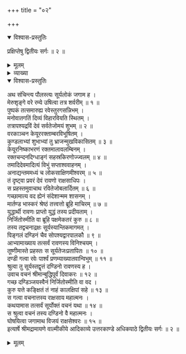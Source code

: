 +++
title = "०२"

+++

<details open><summary>विश्वास-प्रस्तुतिः</summary>

प्रक्षिप्तेषु द्वितीयः सर्गः ॥ २ ॥
</details>

<details><summary>मूलम्</summary>

प्रक्षिप्तेषु द्वितीयः सर्गः ॥ २ ॥
</details>

<details><summary>व्याख्या</summary>

सूर्यजिगीषया तन्मण्डलंगतेनरावणेनतंप्रति युद्ध करणपराजितत्ववचनान्यतरपक्षाङ्गी -करण निवेदनाय प्रहस्तप्रेषणम् ॥ १॥ सूर्यद्वारपालकेनदण्डिनाम्ना तस्मिन्प्रहस्तवचननिवेदने सूर्येणदण्डिनंप्रति स्वस्यकालक्षेपासहिष्णुत्वोक्त्या तंप्रत्येवान्यतरपक्षाङ्गीकरणाधिकारदाने तेनचरावणंप्रतितन्निवेदने रावणेन जयघोषणपूर्वकं ततोनिर्गमनम् ॥ २ ॥
</details>

<details open><summary>विश्वास-प्रस्तुतिः</summary>

अथ संचिन्त्य पौलस्त्यः सूर्यलोकं जगाम ह ।  
मेरुशृङ्गे वरे रम्ये उषित्वा तत्र शर्वरीम् ॥ १ ॥  
पुष्पकं तत्समारुह्य रवेस्तुरगसन्निभम् ।  
मनोवातगतिं दिव्यं विहारवियति स्थितम् ।  
तत्रापश्यद्रविं देवं सर्वतेजोमयं शुभम् ॥ २ ॥  
वरकाञ्चन केयूररक्ताम्बरविभूषितम् ।  
कुण्डलाभ्यां शुभाभ्यां तु भ्राजन्मुखविकासितम् ॥ ३ ॥  
केयूरनिष्काभरणं रक्तमालावलम्बिनम् ।  
रक्तचन्दनदिग्धाङ्गं सहस्रकिरणोज्ज्वलम् ॥ ४ ॥  
तमादिदेवमादित्यं विभुं सप्ताश्ववाहनम् ।  
अनाद्यन्तममध्यं च लोकसाक्षिणमीश्वरम् ॥ ५ ॥  
तं दृष्ट्वा प्रवरं देवं रावणो राक्षसाधिपः ।  
स प्रहस्तमुवाचाथ रवितेजोबलार्दितम् ॥ ६ ॥  
गच्छामात्य वद ह्येनं संदेशान्मम शासनम् ।  
मार्तण्ड भास्करं श्रेष्ठं तत्त्वत्तो ब्रूहि माचिरम् ॥ ७ ॥  
युद्धार्थी रावणः प्राप्तो युद्धं तस्य प्रदीयताम् ।  
निर्जितोस्मीति वा ब्रूहि पक्षमेकतरं कुरु ॥ ८ ॥  
तस्य तद्वचनाद्रक्षः सूर्यस्यान्तिकमागमत् ।  
पिङ्गलं दण्डिनं चैव सोपश्यद्वारपालकौ ॥ ९ ॥  
आभ्यामाख्याय तत्सर्वं रावणस्य विनिश्चयम् ।  
तूष्णीमास्ते प्रहस्तः स सूर्यतेजःप्रतापितः ॥ १० ॥  
दण्डी गत्वा रवेः पार्श्वं प्रणम्याख्यातवान्विभुम् ॥ ११ ॥  
श्रुत्वा तु सूर्यस्तद्वृत्तं दण्डिनो रावणस्य ह ।  
उवाच वचनं श्रीमान्बुद्धिपूर्वं दिवाकरः ॥ १२ ॥  
गच्छ दण्डिञ्जयस्वैनं निर्जितोस्मीति वा वद ।  
कुरु यत्ते कङ्क्षितं तं नाहं कालक्षिपां सहे ॥ १३ ॥  
स गत्वा वचनात्तस्य राक्षसाय महात्मनः ।  
कथयामास तत्सर्वं सूर्योक्तं वचनं यथा ॥ १४ ॥  
स श्रुत्वा वचनं तस्य दण्डिनो वै महात्मनः ।  
घोषयित्वा जगामाथ विजयं राक्षसेश्वरः ॥ १५ ॥  
इत्यार्षे श्रीमद्रामायणे वाल्मीकीये आदिकाव्ये उत्तरकाण्डे अधिकपाठे द्वितीयः सर्गः ॥ २ ॥
</details>

<details><summary>मूलम्</summary>

अथ संचिन्त्य पौलस्त्यः सूर्यलोकं जगाम ह ।  
मेरुशृङ्गे वरे रम्ये उषित्वा तत्र शर्वरीम् ॥ १ ॥  
पुष्पकं तत्समारुह्य रवेस्तुरगसन्निभम् ।  
मनोवातगतिं दिव्यं विहारवियति स्थितम् ।  
तत्रापश्यद्रविं देवं सर्वतेजोमयं शुभम् ॥ २ ॥  
वरकाञ्चन केयूररक्ताम्बरविभूषितम् ।  
कुण्डलाभ्यां शुभाभ्यां तु भ्राजन्मुखविकासितम् ॥ ३ ॥  
केयूरनिष्काभरणं रक्तमालावलम्बिनम् ।  
रक्तचन्दनदिग्धाङ्गं सहस्रकिरणोज्ज्वलम् ॥ ४ ॥  
तमादिदेवमादित्यं विभुं सप्ताश्ववाहनम् ।  
अनाद्यन्तममध्यं च लोकसाक्षिणमीश्वरम् ॥ ५ ॥  
तं दृष्ट्वा प्रवरं देवं रावणो राक्षसाधिपः ।  
स प्रहस्तमुवाचाथ रवितेजोबलार्दितम् ॥ ६ ॥  
गच्छामात्य वद ह्येनं संदेशान्मम शासनम् ।  
मार्तण्ड भास्करं श्रेष्ठं तत्त्वत्तो ब्रूहि माचिरम् ॥ ७ ॥  
युद्धार्थी रावणः प्राप्तो युद्धं तस्य प्रदीयताम् ।  
निर्जितोस्मीति वा ब्रूहि पक्षमेकतरं कुरु ॥ ८ ॥  
तस्य तद्वचनाद्रक्षः सूर्यस्यान्तिकमागमत् ।  
पिङ्गलं दण्डिनं चैव सोपश्यद्वारपालकौ ॥ ९ ॥  
आभ्यामाख्याय तत्सर्वं रावणस्य विनिश्चयम् ।  
तूष्णीमास्ते प्रहस्तः स सूर्यतेजःप्रतापितः ॥ १० ॥  
दण्डी गत्वा रवेः पार्श्वं प्रणम्याख्यातवान्विभुम् ॥ ११ ॥  
श्रुत्वा तु सूर्यस्तद्वृत्तं दण्डिनो रावणस्य ह ।  
उवाच वचनं श्रीमान्बुद्धिपूर्वं दिवाकरः ॥ १२ ॥  
गच्छ दण्डिञ्जयस्वैनं निर्जितोस्मीति वा वद ।  
कुरु यत्ते कङ्क्षितं तं नाहं कालक्षिपां सहे ॥ १३ ॥  
स गत्वा वचनात्तस्य राक्षसाय महात्मनः ।  
कथयामास तत्सर्वं सूर्योक्तं वचनं यथा ॥ १४ ॥  
स श्रुत्वा वचनं तस्य दण्डिनो वै महात्मनः ।  
घोषयित्वा जगामाथ विजयं राक्षसेश्वरः ॥ १५ ॥  
इत्यार्षे श्रीमद्रामायणे वाल्मीकीये आदिकाव्ये उत्तरकाण्डे अधिकपाठे द्वितीयः सर्गः ॥ २ ॥
</details>

